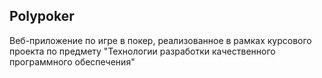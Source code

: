 ## Polypoker
Веб-приложение по игре в покер, реализованное в рамках курсового проекта по предмету "Технологии разработки качественного программного обеспечения"
